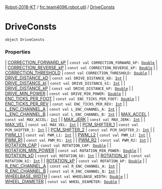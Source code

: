 [Robot-2018-KT](../../index.md) / [frc.team4096.robot.util](../index.md) / [DriveConsts](./index.md)

# DriveConsts

`object DriveConsts`

### Properties

| [CORRECTION_FORWARD_kP](-c-o-r-r-e-c-t-i-o-n_-f-o-r-w-a-r-d_k-p.md) | `const val CORRECTION_FORWARD_kP: `[`Double`](https://kotlinlang.org/api/latest/jvm/stdlib/kotlin/-double/index.html) |
| [CORRECTION_REVERSE_kP](-c-o-r-r-e-c-t-i-o-n_-r-e-v-e-r-s-e_k-p.md) | `const val CORRECTION_REVERSE_kP: `[`Double`](https://kotlinlang.org/api/latest/jvm/stdlib/kotlin/-double/index.html) |
| [CORRECTION_THRESHOLD](-c-o-r-r-e-c-t-i-o-n_-t-h-r-e-s-h-o-l-d.md) | `const val CORRECTION_THRESHOLD: `[`Double`](https://kotlinlang.org/api/latest/jvm/stdlib/kotlin/-double/index.html) |
| [DRIVE_DISTANCE_kD](-d-r-i-v-e_-d-i-s-t-a-n-c-e_k-d.md) | `const val DRIVE_DISTANCE_kD: `[`Int`](https://kotlinlang.org/api/latest/jvm/stdlib/kotlin/-int/index.html) |
| [DRIVE_DISTANCE_kI](-d-r-i-v-e_-d-i-s-t-a-n-c-e_k-i.md) | `const val DRIVE_DISTANCE_kI: `[`Int`](https://kotlinlang.org/api/latest/jvm/stdlib/kotlin/-int/index.html) |
| [DRIVE_DISTANCE_kP](-d-r-i-v-e_-d-i-s-t-a-n-c-e_k-p.md) | `const val DRIVE_DISTANCE_kP: `[`Double`](https://kotlinlang.org/api/latest/jvm/stdlib/kotlin/-double/index.html) |
| [DRIVE_MIN_POWER](-d-r-i-v-e_-m-i-n_-p-o-w-e-r.md) | `const val DRIVE_MIN_POWER: `[`Double`](https://kotlinlang.org/api/latest/jvm/stdlib/kotlin/-double/index.html) |
| [ENC_TICKS_PER_FOOT](-e-n-c_-t-i-c-k-s_-p-e-r_-f-o-o-t.md) | `const val ENC_TICKS_PER_FOOT: `[`Double`](https://kotlinlang.org/api/latest/jvm/stdlib/kotlin/-double/index.html) |
| [ENC_TICKS_PER_REV](-e-n-c_-t-i-c-k-s_-p-e-r_-r-e-v.md) | `const val ENC_TICKS_PER_REV: `[`Int`](https://kotlinlang.org/api/latest/jvm/stdlib/kotlin/-int/index.html) |
| [L_ENC_CHANNEL_A](-l_-e-n-c_-c-h-a-n-n-e-l_-a.md) | `const val L_ENC_CHANNEL_A: `[`Int`](https://kotlinlang.org/api/latest/jvm/stdlib/kotlin/-int/index.html) |
| [L_ENC_CHANNEL_B](-l_-e-n-c_-c-h-a-n-n-e-l_-b.md) | `const val L_ENC_CHANNEL_B: `[`Int`](https://kotlinlang.org/api/latest/jvm/stdlib/kotlin/-int/index.html) |
| [MAX_ACCEL](-m-a-x_-a-c-c-e-l.md) | `const val MAX_ACCEL: `[`Int`](https://kotlinlang.org/api/latest/jvm/stdlib/kotlin/-int/index.html) |
| [MAX_JERK](-m-a-x_-j-e-r-k.md) | `const val MAX_JERK: `[`Int`](https://kotlinlang.org/api/latest/jvm/stdlib/kotlin/-int/index.html) |
| [MAX_VEL](-m-a-x_-v-e-l.md) | `const val MAX_VEL: `[`Int`](https://kotlinlang.org/api/latest/jvm/stdlib/kotlin/-int/index.html) |
| [PCM_SHIFTER_1](-p-c-m_-s-h-i-f-t-e-r_1.md) | `const val PCM_SHIFTER_1: `[`Int`](https://kotlinlang.org/api/latest/jvm/stdlib/kotlin/-int/index.html) |
| [PCM_SHIFTER_2](-p-c-m_-s-h-i-f-t-e-r_2.md) | `const val PCM_SHIFTER_2: `[`Int`](https://kotlinlang.org/api/latest/jvm/stdlib/kotlin/-int/index.html) |
| [PWM_L1](-p-w-m_-l1.md) | `const val PWM_L1: `[`Int`](https://kotlinlang.org/api/latest/jvm/stdlib/kotlin/-int/index.html) |
| [PWM_L2](-p-w-m_-l2.md) | `const val PWM_L2: `[`Int`](https://kotlinlang.org/api/latest/jvm/stdlib/kotlin/-int/index.html) |
| [PWM_R1](-p-w-m_-r1.md) | `const val PWM_R1: `[`Int`](https://kotlinlang.org/api/latest/jvm/stdlib/kotlin/-int/index.html) |
| [PWM_R2](-p-w-m_-r2.md) | `const val PWM_R2: `[`Int`](https://kotlinlang.org/api/latest/jvm/stdlib/kotlin/-int/index.html) |
| [ROTATION_CAP](-r-o-t-a-t-i-o-n_-c-a-p.md) | `const val ROTATION_CAP: `[`Double`](https://kotlinlang.org/api/latest/jvm/stdlib/kotlin/-double/index.html) |
| [ROTATION_MIN_POWER](-r-o-t-a-t-i-o-n_-m-i-n_-p-o-w-e-r.md) | `const val ROTATION_MIN_POWER: `[`Double`](https://kotlinlang.org/api/latest/jvm/stdlib/kotlin/-double/index.html) |
| [ROTATION_kD](-r-o-t-a-t-i-o-n_k-d.md) | `const val ROTATION_kD: `[`Int`](https://kotlinlang.org/api/latest/jvm/stdlib/kotlin/-int/index.html) |
| [ROTATION_kI](-r-o-t-a-t-i-o-n_k-i.md) | `const val ROTATION_kI: `[`Int`](https://kotlinlang.org/api/latest/jvm/stdlib/kotlin/-int/index.html) |
| [ROTATION_kP](-r-o-t-a-t-i-o-n_k-p.md) | `const val ROTATION_kP: `[`Double`](https://kotlinlang.org/api/latest/jvm/stdlib/kotlin/-double/index.html) |
| [R_ENC_CHANNEL_A](-r_-e-n-c_-c-h-a-n-n-e-l_-a.md) | `const val R_ENC_CHANNEL_A: `[`Int`](https://kotlinlang.org/api/latest/jvm/stdlib/kotlin/-int/index.html) |
| [R_ENC_CHANNEL_B](-r_-e-n-c_-c-h-a-n-n-e-l_-b.md) | `const val R_ENC_CHANNEL_B: `[`Int`](https://kotlinlang.org/api/latest/jvm/stdlib/kotlin/-int/index.html) |
| [WHEELBASE_WIDTH](-w-h-e-e-l-b-a-s-e_-w-i-d-t-h.md) | `const val WHEELBASE_WIDTH: `[`Double`](https://kotlinlang.org/api/latest/jvm/stdlib/kotlin/-double/index.html) |
| [WHEEL_DIAMETER](-w-h-e-e-l_-d-i-a-m-e-t-e-r.md) | `const val WHEEL_DIAMETER: `[`Double`](https://kotlinlang.org/api/latest/jvm/stdlib/kotlin/-double/index.html) |

